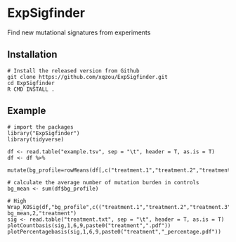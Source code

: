 # ExpSigfinder
Find new mutational signatures from experiments

## Installation

```{r, eval = FALSE}
# Install the released version from Github
git clone https://github.com/xqzou/ExpSigfinder.git
cd ExpSigfinder
R CMD INSTALL .
```


## Example

```{r, eval = FALSE}
# import the packages 
library("ExpSigfinder")
library(tidyverse)

df <- read.table("example.tsv", sep = "\t", header = T, as.is = T) 
df <- df %>%
  mutate(bg_profile=rowMeans(df[,c("treatment.1","treatment.2","treatment.3")]))
  
# calculate the average number of mutation burden in controls
bg_mean <- sum(df$bg_profile)

# High
Wrap_KOSig(df,"bg_profile",c(("treatment.1","treatment.2","treatment.3"),100, bg_mean,2,"treatment")
sig <- read.table("treatment.txt", sep = "\t", header = T, as.is = T)
plotCountbasis(sig,1,6,9,paste0("treatment",".pdf"))
plotPercentagebasis(sig,1,6,9,paste0("treatment","_percentage.pdf"))
```
